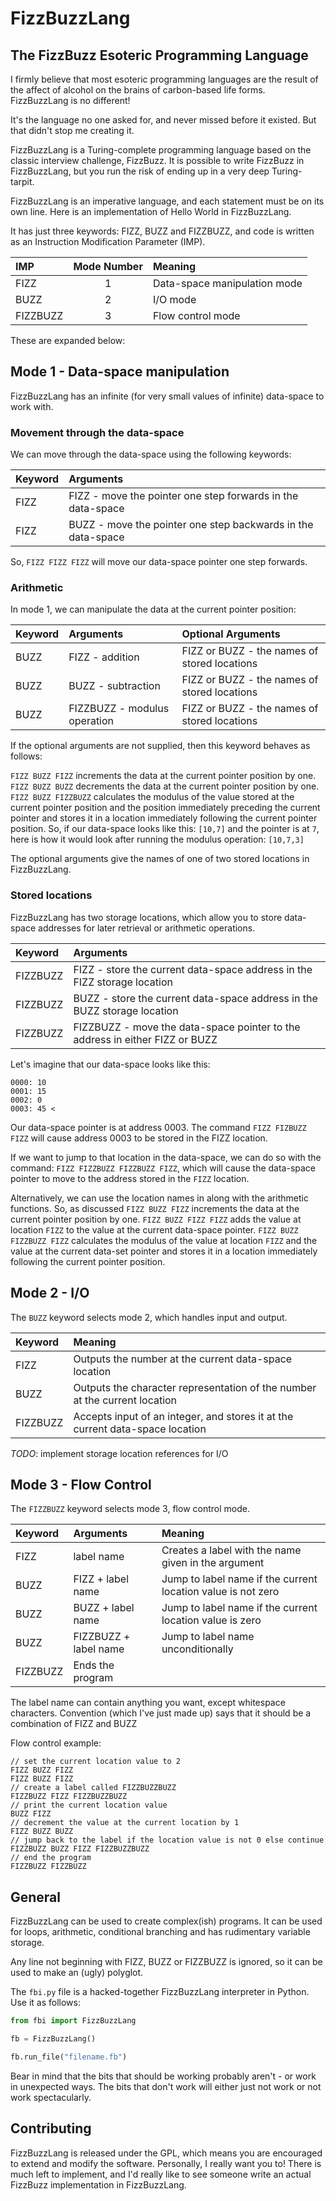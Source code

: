 # FizzBuzzLang
## The FizzBuzz Esoteric Programming Language
I firmly believe that most esoteric programming languages are the result of the affect of alcohol on the brains of carbon-based life forms. FizzBuzzLang is no different!

It's the language no one asked for, and never missed before it existed. But that didn't stop me creating it.

FizzBuzzLang is a Turing-complete programming language based on the classic interview challenge, FizzBuzz. It is possible to write FizzBuzz in FizzBuzzLang, but you run the risk of ending up in a very deep Turing-tarpit.

FizzBuzzLang is an imperative language, and each statement must be on its own line. Here is an implementation of Hello World in FizzBuzzLang.

It has just three keywords: FIZZ, BUZZ and FIZZBUZZ, and code is written as an Instruction Modification Parameter (IMP).

| IMP    | Mode Number | Meaning       |
|:-------|:-----------:|:--------------|
| FIZZ   | 1 | Data-space manipulation mode |
| BUZZ   | 2 |I/O mode |
| FIZZBUZZ | 3 | Flow control mode |

These are expanded below:

## Mode 1 - Data-space manipulation

FizzBuzzLang has an infinite (for very small values of infinite) data-space to work with.

### Movement through the data-space

We can move through the data-space using the following keywords:

| Keyword | Arguments |
|:--------|:----------|
| FIZZ    | FIZZ - move the pointer one step forwards in the data-space |
| FIZZ    | BUZZ - move the pointer one step backwards in the data-space |

So, `FIZZ FIZZ FIZZ` will move our data-space pointer one step forwards.

### Arithmetic

In mode 1, we can manipulate the data at the current pointer position:

| Keyword | Arguments | Optional Arguments |
|:--------|:----------|:-------------------|
| BUZZ    | FIZZ - addition | FIZZ or BUZZ - the names of stored locations |
| BUZZ    | BUZZ - subtraction | FIZZ or BUZZ - the names of stored locations |
| BUZZ    | FIZZBUZZ - modulus operation | FIZZ or BUZZ - the names of stored locations |

If the optional arguments are not supplied, then this keyword behaves as follows:

`FIZZ BUZZ FIZZ` increments the data at the current pointer position by one.
`FIZZ BUZZ BUZZ` decrements the data at the current pointer position by one.
`FIZZ BUZZ FIZZBUZZ` calculates the modulus of the value stored at the current pointer position and the position immediately preceding the current pointer and stores it in a location immediately following the current pointer position. So, if our data-space looks like this: `[10,7]` and the pointer is at `7`, here is how it would look after running the modulus operation: `[10,7,3]`

The optional arguments give the names of one of two stored locations in FizzBuzzLang.

### Stored locations

FizzBuzzLang has two storage locations, which allow you to store data-space addresses for later retrieval or arithmetic operations.

| Keyword   | Arguments     |
|:----------|:--------------|
| FIZZBUZZ  | FIZZ - store the current data-space address in the FIZZ storage location |
| FIZZBUZZ  | BUZZ - store the current data-space address in the BUZZ storage location |
| FIZZBUZZ  | FIZZBUZZ - move the data-space pointer to the address in either FIZZ or BUZZ |

Let's imagine that our data-space looks like this:

```
0000: 10
0001: 15
0002: 0
0003: 45 <
```
Our data-space pointer is at address 0003. The command `FIZZ FIZBUZZ FIZZ` will cause address 0003 to be stored in the FIZZ location.

If we want to jump to that location in the data-space, we can do so with the command: `FIZZ FIZZBUZZ FIZZBUZZ FIZZ`, which will cause the data-space pointer to move to the address stored in the `FIZZ` location.

Alternatively, we can use the location names in along with the arithmetic functions. So, as discussed `FIZZ BUZZ FIZZ` increments the data at the current pointer position by one. `FIZZ BUZZ FIZZ FIZZ` adds the value at location `FIZZ` to the value at the current data-space pointer. `FIZZ BUZZ FIZZBUZZ FIZZ` calculates the modulus of the value at location `FIZZ` and the value at the current data-set pointer and stores it in a location immediately following the current pointer position.

## Mode 2 - I/O

The `BUZZ` keyword selects mode 2, which handles input and output.

| Keyword | Meaning |
|:--------|:----------|
| FIZZ    | Outputs the number at the current data-space location |
| BUZZ    | Outputs the character representation of the number at the current location |
| FIZZBUZZ | Accepts input of an integer, and stores it at the current data-space location |

_TODO_: implement storage location references for I/O

## Mode 3 - Flow Control

The `FIZZBUZZ` keyword selects mode 3, flow control mode.

| Keyword | Arguments | Meaning |
|:--------|:----------|:--------|
| FIZZ    | label name | Creates a label with the name given in the argument |
| BUZZ    | FIZZ + label name | Jump to label name if the current location value is not zero |
| BUZZ    | BUZZ + label name | Jump to label name if the current location value is zero |
| BUZZ    | FIZZBUZZ + label name | Jump to label name unconditionally |
| FIZZBUZZ | Ends the program |

The label name can contain anything you want, except whitespace characters. Convention (which I've just made up) says that it should be a combination of FIZZ and BUZZ

Flow control example:

```
// set the current location value to 2
FIZZ BUZZ FIZZ
FIZZ BUZZ FIZZ
// create a label called FIZZBUZZBUZZ
FIZZBUZZ FIZZ FIZZBUZZBUZZ
// print the current location value
BUZZ FIZZ
// decrement the value at the current location by 1
FIZZ BUZZ BUZZ
// jump back to the label if the location value is not 0 else continue
FIZZBUZZ BUZZ FIZZ FIZZBUZZBUZZ
// end the program
FIZZBUZZ FIZZBUZZ
```

## General

FizzBuzzLang can be used to create complex(ish) programs. It can be used for loops, arithmetic, conditional branching and has rudimentary variable storage.

Any line not beginning with FIZZ, BUZZ or FIZZBUZZ is ignored, so it can be used to make an (ugly) polyglot.

The `fbi.py` file is a hacked-together FizzBuzzLang interpreter in Python. Use it as follows:

```python
from fbi import FizzBuzzLang

fb = FizzBuzzLang()

fb.run_file("filename.fb")
```

Bear in mind that the bits that should be working probably aren't - or work in unexpected ways. The bits that don't work will either just not work or not work spectacularly.

## Contributing

FizzBuzzLang is released under the GPL, which means you are encouraged to extend and modify the software. Personally, I really want you to! There is much left to implement, and I'd really like to see someone write an actual FizzBuzz implementation in FizzBuzzLang.
